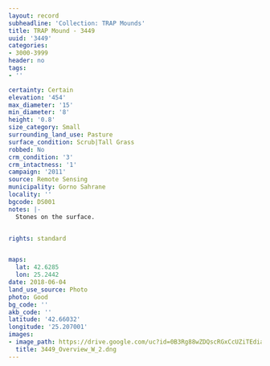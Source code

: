 ```yaml
---
layout: record
subheadline: 'Collection: TRAP Mounds'
title: TRAP Mound - 3449
uuid: '3449'
categories:
- 3000-3999
header: no
tags:
- ''

certainty: Certain
elevation: '454'
max_diameter: '15'
min_diameter: '8'
height: '0.8'
size_category: Small
surrounding_land_use: Pasture
surface_condition: Scrub|Tall Grass
robbed: No
crm_condition: '3'
crm_intactness: '1'
campaign: '2011'
source: Remote Sensing
municipality: Gorno Sahrane
locality: ''
bgcode: DS001
notes: |-
  Stones on the surface.


rights: standard


maps:
  lat: 42.6285
  lon: 25.2442
date: 2018-06-04
land_use_source: Photo
photo: Good
bg_code: ''
akb_code: ''
latitude: '42.66032'
longitude: '25.207001'
images:
- image_path: https://drive.google.com/uc?id=0B3Rg88wZDQscRGxCcUZiTEdiaG8
  title: 3449_Overview_W_2.dng
---
```

